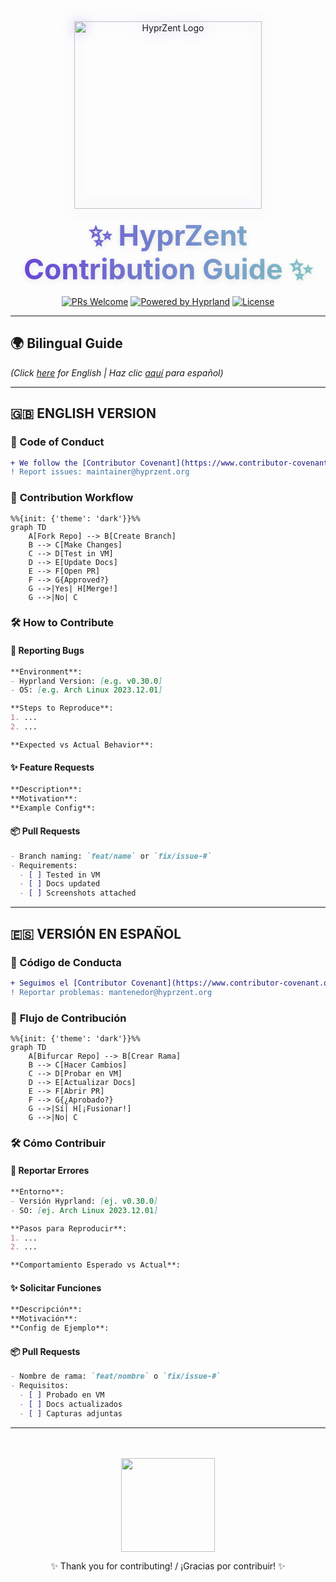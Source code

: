 
<div align="center">
  <picture>
    <source media="(prefers-color-scheme: dark)" srcset="https://raw.githubusercontent.com/ProDots/HyprZent-v2/main/assets/hyprzent-dark.svg">
    <source media="(prefers-color-scheme: light)" srcset="https://raw.githubusercontent.com/ProDots/HyprZent-v2/main/assets/hyprzent-light.svg">
    <img alt="HyprZent Logo" width="300" style="filter: drop-shadow(0 0 10px rgba(110,69,226,0.4))">
  </picture>
  
  <h1 style="
      font-size: 2.8rem;
      margin: 1rem 0;
      background: linear-gradient(90deg, #6e45e2, #88d3ce);
      -webkit-background-clip: text;
      background-clip: text;
      color: transparent;
      text-shadow: 0 2px 10px rgba(0,0,0,0.1);
  ">
    ✨ HyprZent Contribution Guide ✨
  </h1>
  
  <!-- Badges interactivos -->
  [![PRs Welcome](https://img.shields.io/badge/PRs-WELCOME-6e45e2?style=for-the-badge&logo=github&logoColor=white)](https://github.com/ProDots/HyprZent-v2/pulls)
  [![Powered by Hyprland](https://img.shields.io/badge/Powered_by-HYPRLAND-ff79c6?style=for-the-badge&logo=gnu-bash&logoColor=white)](https://hyprland.org)
  [![License](https://img.shields.io/badge/License-Apache-50fa7b?style=for-the-badge&logo=bookstack&logoColor=white)](LICENSE)
</div>

---

## 🌍 Bilingual Guide  
*(Click [here](#english-version) for English | Haz clic [aquí](#versión-en-español) para español)*

---

<div id="english-version"></div>

## 🇬🇧 **ENGLISH VERSION**

### 📜 Code of Conduct  
```diff
+ We follow the [Contributor Covenant](https://www.contributor-covenant.org/version/2/1/code_of_conduct/)  
! Report issues: maintainer@hyprzent.org
```

### 🚀 **Contribution Workflow**
```mermaid
%%{init: {'theme': 'dark'}}%%
graph TD
    A[Fork Repo] --> B[Create Branch]
    B --> C[Make Changes]
    C --> D[Test in VM]
    D --> E[Update Docs]
    E --> F[Open PR]
    F --> G{Approved?}
    G -->|Yes| H[Merge!]
    G -->|No| C
```

### 🛠 **How to Contribute**

#### 🐞 **Reporting Bugs**
```markdown
**Environment**:
- Hyprland Version: [e.g. v0.30.0]
- OS: [e.g. Arch Linux 2023.12.01]

**Steps to Reproduce**:
1. ...
2. ...

**Expected vs Actual Behavior**:
```

#### ✨ **Feature Requests**
```markdown
**Description**:
**Motivation**:
**Example Config**:
```

#### 📦 **Pull Requests**
```markdown
- Branch naming: `feat/name` or `fix/issue-#`
- Requirements:
  - [ ] Tested in VM
  - [ ] Docs updated
  - [ ] Screenshots attached
```

---

<div id="versión-en-español"></div>

## 🇪🇸 **VERSIÓN EN ESPAÑOL**

### 📜 Código de Conducta  
```diff
+ Seguimos el [Contributor Covenant](https://www.contributor-covenant.org/es/version/2/1/code_of_conduct/)  
! Reportar problemas: mantenedor@hyprzent.org
```

### 🚀 **Flujo de Contribución**
```mermaid
%%{init: {'theme': 'dark'}}%%
graph TD
    A[Bifurcar Repo] --> B[Crear Rama]
    B --> C[Hacer Cambios]
    C --> D[Probar en VM]
    D --> E[Actualizar Docs]
    E --> F[Abrir PR]
    F --> G{¿Aprobado?}
    G -->|Sí| H[¡Fusionar!]
    G -->|No| C
```

### 🛠 **Cómo Contribuir**

#### 🐞 **Reportar Errores**
```markdown
**Entorno**:
- Versión Hyprland: [ej. v0.30.0]
- SO: [ej. Arch Linux 2023.12.01]

**Pasos para Reproducir**:
1. ...
2. ...

**Comportamiento Esperado vs Actual**:
```

#### ✨ **Solicitar Funciones**
```markdown
**Descripción**:
**Motivación**:
**Config de Ejemplo**:
```

#### 📦 **Pull Requests**
```markdown
- Nombre de rama: `feat/nombre` o `fix/issue-#`
- Requisitos:
  - [ ] Probado en VM
  - [ ] Docs actualizados
  - [ ] Capturas adjuntas
```

---

<div align="center" style="margin-top:3rem">
  <img src="https://raw.githubusercontent.com/ProDots/HyprZent-v2/main/assets/hyprland-badge.svg" width="150">
  <p>✨ Thank you for contributing! / ¡Gracias por contribuir! ✨</p>
</div>
